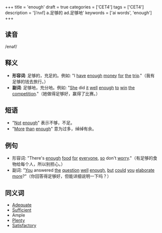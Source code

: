 +++
title = 'enough'
draft = true
categories = ['CET4']
tags = ['CET4']
description = '[iˈnʌf] a.足够的 ad.足够地'
keywords = ['ai words', 'enough']
+++

## 读音
/enəf/

## 释义
- **形容词**: 足够的，充足的。例如: "I [have](/zh/post/have/) [enough](/zh/post/enough/) [money](/zh/post/money/) [for](/zh/post/for/) [the](/zh/post/the/) [trip](/zh/post/trip/)."（我有足够的钱去旅行。）
- **副词**: 足够地，充分地。例如: "[She](/zh/post/she/) did [it](/zh/post/it/) [well](/zh/post/well/) [enough](/zh/post/enough/) [to](/zh/post/to/) [win](/zh/post/win/) [the](/zh/post/the/) [competition](/zh/post/competition/)."（她做得足够好，赢得了比赛。）

## 短语
- "[Not](/zh/post/not/) [enough](/zh/post/enough/)" 表示不够，不足。
- "[More](/zh/post/more/) [than](/zh/post/than/) [enough](/zh/post/enough/)" 意为过多，绰绰有余。

## 例句
- 形容词: "There's [enough](/zh/post/enough/) [food](/zh/post/food/) [for](/zh/post/for/) [everyone](/zh/post/everyone/), [so](/zh/post/so/) don't [worry](/zh/post/worry/)."（有足够的食物给每个人，所以别担心。）
- 副词: "[You](/zh/post/you/) answered [the](/zh/post/the/) [question](/zh/post/question/) [well](/zh/post/well/) [enough](/zh/post/enough/), [but](/zh/post/but/) [could](/zh/post/could/) [you](/zh/post/you/) [elaborate](/zh/post/elaborate/) [more](/zh/post/more/)?"（你回答得足够好，但能详细说明一下吗？）

## 同义词
- [Adequate](/zh/post/adequate/)
- [Sufficient](/zh/post/sufficient/)
- Ample
- [Plenty](/zh/post/plenty/)
- [Satisfactory](/zh/post/satisfactory/)

